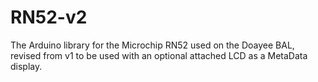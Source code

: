 # RN52-v2
The Arduino library for the Microchip RN52 used on the Doayee BAL, revised from v1 to be used with an optional attached LCD as a MetaData display.
